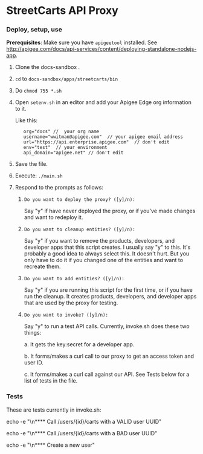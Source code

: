 # StreetCarts API Proxy

### Deploy, setup, use

**Prerequisites**: Make sure you have `apigeetool` installed. See http://apigee.com/docs/api-services/content/deploying-standalone-nodejs-app.

1. Clone the docs-sandbox .
2. `cd` to `docs-sandbox/apps/streetcarts/bin`
3. Do `chmod 755 *.sh`
4. Open `setenv.sh` in an editor and add your Apigee Edge org information to it. 

    Like this:
    ```
       org="docs" //  your org name
       username="wwitman@apigee.com"  // your apigee email address
       url="https://api.enterprise.apigee.com"  // don't edit
       env="test"  // your environment
       api_domain="apigee.net" // don't edit
    ```

5. Save the file.
4. Execute: `./main.sh`
5. Respond to the prompts as follows:


   1. `Do you want to deploy the proxy? ([y]/n):`

      Say "y" if have never deployed the proxy, or if you've made changes and want to redeploy it. 

   2. `Do you want to cleanup entities? ([y]/n):`

       Say "y" if you want to remove the products, developers, and developer apps that this script creates. I usually say "y" to this. It's probably a good idea to always select this. It doesn't hurt. But you only have to do it if you changed one of the entities and want to recreate them. 

   3. `Do you want to add entities? ([y]/n):`

       Say "y" if you are running this script for the first time, or if you have run the cleanup. It creates products, developers, and developer apps that are used by the proxy for testing. 

   4. `Do you want to invoke? ([y]/n):`

       Say "y" to run a test API calls. Currently, invoke.sh does these two things:

       a. It gets the key:secret for a developer app.

       b. It forms/makes a curl call to our proxy to get an access token and user ID.

       c. It forms/makes a curl call against our API. See Tests below for a list of tests in the file. 

     
### Tests

These are tests currently in invoke.sh:

echo -e "\n**** Call /users/{id}/carts with a VALID user UUID"

echo -e "\n**** Call /users/{id}/carts with a BAD user UUID"

echo -e "\n**** Create a new user"
      

